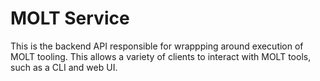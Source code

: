 # MOLT Service

This is the backend API responsible for wrappping around execution of MOLT tooling. This allows a variety of clients to interact with MOLT tools, such as a CLI and web UI.
